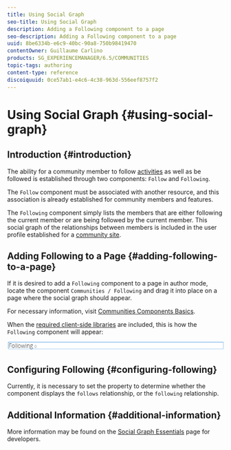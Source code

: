 ```yaml
---
title: Using Social Graph
seo-title: Using Social Graph
description: Adding a Following component to a page
seo-description: Adding a Following component to a page
uuid: 8be6334b-e6c9-40bc-90a8-750b98419470
contentOwner: Guillaume Carlino
products: SG_EXPERIENCEMANAGER/6.5/COMMUNITIES
topic-tags: authoring
content-type: reference
discoiquuid: 0ce57ab1-e4c6-4c38-963d-556eef8757f2
---
```


# Using Social Graph {#using-social-graph}

## Introduction {#introduction}

The ability for a community member to follow [activities](activities.md) as well as be followed is established through two components: `Follow` and `Following`.

The `Follow` component must be associated with another resource, and this association is already established for community members and features.

The `Following` component simply lists the members that are either following the current member or are being followed by the current member. This social graph of the relationships between members is included in the user profile established for a [community site](overview.md#communitiessites).

## Adding Following to a Page {#adding-following-to-a-page}

If it is desired to add a `Following` component to a page in author mode, locate the component `Communities / Following` and drag it into place on a page where the social graph should appear.

For necessary information, visit [Communities Components Basics](basics.md).

When the [required client-side libraries](essentials-socialgraph.md#essentials-for-client-side) are included, this is how the `Following` component will appear:

![following](assets/following.png)

## Configuring Following {#configuring-following}

Currently, it is necessary to set the property to determine whether the component displays the `follows` relationship, or the `following` relationship.

## Additional Information {#additional-information}

More information may be found on the [Social Graph Essentials](essentials-socialgraph.md) page for developers.
